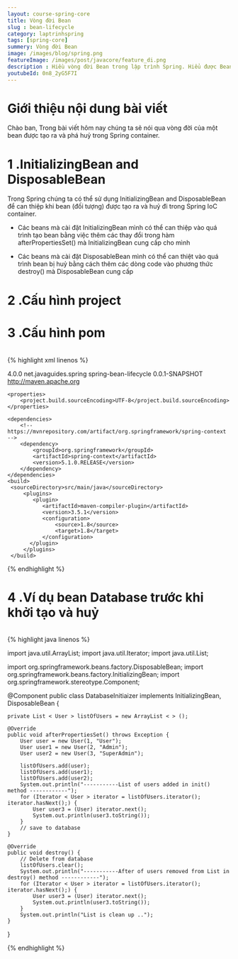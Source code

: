 ```yaml
---
layout: course-spring-core
title: Vòng đời Bean
slug : bean-lifecycle
category: laptrinhspring
tags: [spring-core]
summery: Vòng đời Bean
image: /images/blog/spring.png
featureImage: /images/post/javacore/feature_di.png
description : Hiều vòng đời Bean trong lập trình Spring. Hiểu được Bean Lifecycle là gì. Hướng dẫn sử dụng Bean Lifecycle trong lập trình Spring.
youtubeId: 0n8_2yG5F7I
---
```


# **Giới thiệu nội dung bài viết**

Chào ban, Trong bài viết hôm nay chúng ta sẽ nói qua vòng đời của một bean được tạo ra và phá huỷ trong Spring container.




# **1 .InitializingBean and DisposableBean**

Trong Spring chúng ta có thể sử dụng InitializingBean and DisposableBean để can thiệp khi bean (đối tượng) được tạo ra và huỷ đi trong Spring IoC container. 

- Các beans mà cài đặt InitializingBean mình có thể can thiệp vào quá trình tạo bean bằng việc thêm các thay đổi trong hàm afterPropertiesSet() mà InitializingBean cung cấp cho mình

- Các beans mà cài đặt DisposableBean mình có thể can thiệt vào quá trình bean bị huỷ bằng cách thêm các dòng code vào phương thức destroy() mà DisposableBean cung cấp

# **2 .Cấu hình project**


# **3 .Cấu hình pom**

<br>
{% highlight xml linenos %}

<project xmlns="http://maven.apache.org/POM/4.0.0"
 xmlns:xsi="http://www.w3.org/2001/XMLSchema-instance"
 xsi:schemaLocation="http://maven.apache.org/POM/4.0.0 http://maven.apache.org/xsd/maven-4.0.0.xsd">
    <modelVersion>4.0.0</modelVersion>
    <groupId>net.javaguides.spring</groupId>
    <artifactId>spring-bean-lifecycle</artifactId>
    <version>0.0.1-SNAPSHOT</version>
    <url>http://maven.apache.org</url>

    <properties>
        <project.build.sourceEncoding>UTF-8</project.build.sourceEncoding>
    </properties>

    <dependencies>
        <!-- https://mvnrepository.com/artifact/org.springframework/spring-context -->
        <dependency>
            <groupId>org.springframework</groupId>
            <artifactId>spring-context</artifactId>
            <version>5.1.0.RELEASE</version>
        </dependency>  
    </dependencies>
    <build>
     <sourceDirectory>src/main/java</sourceDirectory>
         <plugins>
            <plugin>
               <artifactId>maven-compiler-plugin</artifactId>
               <version>3.5.1</version>
               <configuration>
                   <source>1.8</source>
                   <target>1.8</target>
               </configuration>
           </plugin>
         </plugins>
     </build>
</project>

{% endhighlight %}

# **4 .Ví dụ bean Database trước khi khởi tạo và huỷ**

<br>
{% highlight java linenos %}

import java.util.ArrayList;
import java.util.Iterator;
import java.util.List;

import org.springframework.beans.factory.DisposableBean;
import org.springframework.beans.factory.InitializingBean;
import org.springframework.stereotype.Component;

@Component
public class DatabaseInitiaizer implements InitializingBean, DisposableBean {

    private List < User > listOfUsers = new ArrayList < > ();

    @Override
    public void afterPropertiesSet() throws Exception {
        User user = new User(1, "User");
        User user1 = new User(2, "Admin");
        User user2 = new User(3, "SuperAdmin");

        listOfUsers.add(user);
        listOfUsers.add(user1);
        listOfUsers.add(user2);
        System.out.println("-----------List of users added in init() method ------------");
        for (Iterator < User > iterator = listOfUsers.iterator(); iterator.hasNext();) {
            User user3 = (User) iterator.next();
            System.out.println(user3.toString());
        }
        // save to database
    }

    @Override
    public void destroy() {
        // Delete from database
        listOfUsers.clear();
        System.out.println("-----------After of users removed from List in destroy() method ------------");
        for (Iterator < User > iterator = listOfUsers.iterator(); iterator.hasNext();) {
            User user3 = (User) iterator.next();
            System.out.println(user3.toString());
        }
        System.out.println("List is clean up ..");
    }
}





{% endhighlight %}























